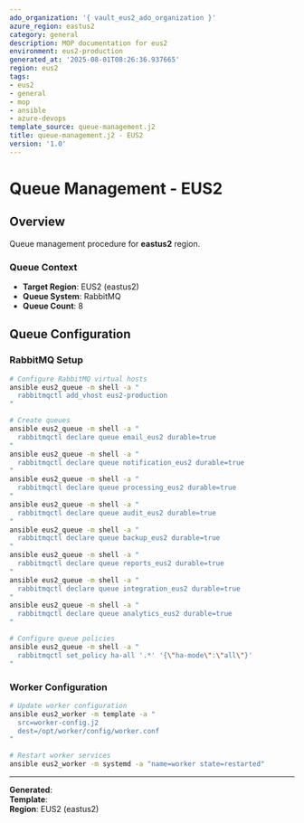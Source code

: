 ```yaml
---
ado_organization: '{ vault_eus2_ado_organization }'
azure_region: eastus2
category: general
description: MOP documentation for eus2
environment: eus2-production
generated_at: '2025-08-01T08:26:36.937665'
region: eus2
tags:
- eus2
- general
- mop
- ansible
- azure-devops
template_source: queue-management.j2
title: queue-management.j2 - EUS2
version: '1.0'
---
```



# Queue Management - EUS2

## Overview

Queue management procedure for **eastus2** region.

### Queue Context

- **Target Region**: EUS2 (eastus2)
- **Queue System**: RabbitMQ
- **Queue Count**: 8

## Queue Configuration

### RabbitMQ Setup
```bash
# Configure RabbitMQ virtual hosts
ansible eus2_queue -m shell -a "
  rabbitmqctl add_vhost eus2-production
"

# Create queues
ansible eus2_queue -m shell -a "
  rabbitmqctl declare queue email_eus2 durable=true
"
ansible eus2_queue -m shell -a "
  rabbitmqctl declare queue notification_eus2 durable=true
"
ansible eus2_queue -m shell -a "
  rabbitmqctl declare queue processing_eus2 durable=true
"
ansible eus2_queue -m shell -a "
  rabbitmqctl declare queue audit_eus2 durable=true
"
ansible eus2_queue -m shell -a "
  rabbitmqctl declare queue backup_eus2 durable=true
"
ansible eus2_queue -m shell -a "
  rabbitmqctl declare queue reports_eus2 durable=true
"
ansible eus2_queue -m shell -a "
  rabbitmqctl declare queue integration_eus2 durable=true
"
ansible eus2_queue -m shell -a "
  rabbitmqctl declare queue analytics_eus2 durable=true
"

# Configure queue policies
ansible eus2_queue -m shell -a "
  rabbitmqctl set_policy ha-all '.*' '{\"ha-mode\":\"all\"}'
"
```

### Worker Configuration
```bash
# Update worker configuration
ansible eus2_worker -m template -a "
  src=worker-config.j2
  dest=/opt/worker/config/worker.conf
"

# Restart worker services
ansible eus2_worker -m systemd -a "name=worker state=restarted"
```

---

**Generated**:   
**Template**:   
**Region**: EUS2 (eastus2)